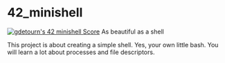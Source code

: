 # 42_minishell
<a href="https://github.com/Coday-meric/badge42"><img src="https://badge42.coday.fr/api/v2/clvc6erwr2003401p4pxhxpfsu/project/3507071" alt="gdetourn's 42 minishell Score" /></a>
As beautiful as a shell

This project is about creating a simple shell.
Yes, your own little bash.
You will learn a lot about processes and file descriptors.
